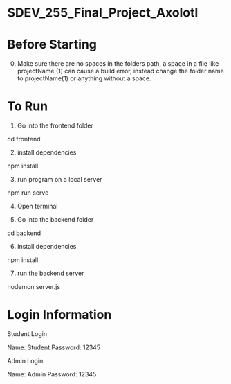 # SDEV_255_Final_Project_Axolotl
# Before Starting
0. Make sure there are no spaces in the folders path, a space in a file like projectName (1) can cause a build error, instead change the folder name to projectName(1) or anything without a space.
   
# To Run
1. Go into the frontend folder

cd frontend

2. install dependencies

npm install 

3. run program on a local server

npm run serve

4. Open terminal

5. Go into the backend folder

cd backend

6. install dependencies

npm install

7. run the backend server

nodemon server.js

# Login Information

Student Login

Name: Student
Password: 12345

Admin Login

Name: Admin
Password: 12345